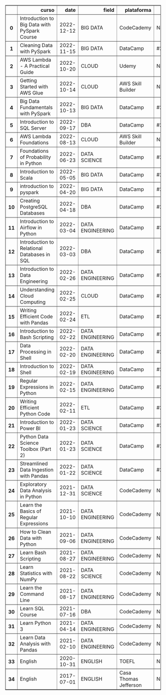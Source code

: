 <table border="1" class="dataframe">
  <thead>
    <tr style="text-align: right;">
      <th></th>
      <th>curso</th>
      <th>date</th>
      <th>field</th>
      <th>plataforma</th>
      <th>id</th>
      <th>link</th>
    </tr>
  </thead>
  <tbody>
    <tr>
      <th>0</th>
      <td>Introduction to Big Data with PySpark Course</td>
      <td>2022-12-12</td>
      <td>BIG DATA</td>
      <td>CodeCademy</td>
      <td>NaN</td>
      <td>https://www.codecademy.com/profiles/robertomdiniz/certificates/895f3c0e3a564e9abea6f431ce5d87cc</td>
    </tr>
    <tr>
      <th>1</th>
      <td>Cleaning Data with PySpark</td>
      <td>2022-11-15</td>
      <td>BIG DATA</td>
      <td>DataCamp</td>
      <td>#23,931,785</td>
      <td>https://www.datacamp.com/statement-of-accomplishment/course/894911f368f19e6318f641a3331e42f67e965244?raw=1</td>
    </tr>
    <tr>
      <th>2</th>
      <td>AWS Lambda - A Practical Guide</td>
      <td>2022-10-20</td>
      <td>CLOUD</td>
      <td>Udemy</td>
      <td>NaN</td>
      <td>https://www.udemy.com/certificate/UC-b9c2e1b6-7f3c-4a5a-b579-57fad0a255f5/</td>
    </tr>
    <tr>
      <th>3</th>
      <td>Getting Started with AWS Glue</td>
      <td>2022-10-14</td>
      <td>CLOUD</td>
      <td>AWS Skill Builder</td>
      <td>NaN</td>
      <td>https://github.com/s33ding/myCertificates/blob/main/AWS_SkillBuilder_Glue.pdf</td>
    </tr>
    <tr>
      <th>4</th>
      <td>Big Data Fundamentals with PySpark</td>
      <td>2022-10-13</td>
      <td>BIG DATA</td>
      <td>DataCamp</td>
      <td>#24,143,835</td>
      <td>https://www.datacamp.com/statement-of-accomplishment/course/99e35d34dbbfe913b9f469f775eb46a190cde644</td>
    </tr>
    <tr>
      <th>5</th>
      <td>Introduction to SQL Server</td>
      <td>2022-09-17</td>
      <td>DBA</td>
      <td>DataCamp</td>
      <td>#23,941,546</td>
      <td>https://www.datacamp.com/statement-of-accomplishment/course/06eccba90ece050c5c1c59236b61dcf69c2be37e</td>
    </tr>
    <tr>
      <th>6</th>
      <td>AWS Lambda Foundations</td>
      <td>2022-08-13</td>
      <td>CLOUD</td>
      <td>AWS Skill Builder</td>
      <td>NaN</td>
      <td>https://github.com/s33ding/myCertificates/blob/main/awsSkillBuilder_AWS_Lambda.pdf</td>
    </tr>
    <tr>
      <th>7</th>
      <td>Foundations of Probability in Python</td>
      <td>2022-06-23</td>
      <td>DATA SCIENCE</td>
      <td>DataCamp</td>
      <td>#23,658,435</td>
      <td>https://www.datacamp.com/statement-of-accomplishment/course/4636b707c8dcdc8695fb3940c2ffc85cc1aa0579</td>
    </tr>
    <tr>
      <th>8</th>
      <td>Introduction to Scala</td>
      <td>2022-05-05</td>
      <td>BIG DATA</td>
      <td>DataCamp</td>
      <td>#23,144,363</td>
      <td>https://www.datacamp.com/statement-of-accomplishment/course/3672dd6b97120d9ca202d3f8bd028ff67831b428</td>
    </tr>
    <tr>
      <th>9</th>
      <td>introduction to pyspark</td>
      <td>2022-04-20</td>
      <td>BIG DATA</td>
      <td>DataCamp</td>
      <td>#22,441,529</td>
      <td>https://github.com/s33ding/myCertificates/blob/main/datacamp_introduction%20to%20pyspark.pdf</td>
    </tr>
    <tr>
      <th>10</th>
      <td>Creating PostgreSQL Databases</td>
      <td>2022-04-18</td>
      <td>DBA</td>
      <td>DataCamp</td>
      <td>#22,832,993</td>
      <td>https://www.datacamp.com/statement-of-accomplishment/course/6328c3299dd9d01d1177435b38e8d9ce85844c54</td>
    </tr>
    <tr>
      <th>11</th>
      <td>Introduction to Airflow in Python</td>
      <td>2022-03-04</td>
      <td>DATA ENGINEERING</td>
      <td>DataCamp</td>
      <td>#22,704,916</td>
      <td>https://www.datacamp.com/statement-of-accomplishment/course/46d9000a6a0dbea337da8ee1f2d911c1673b3e79</td>
    </tr>
    <tr>
      <th>12</th>
      <td>Introduction to Relational Databases in SQL</td>
      <td>2022-03-03</td>
      <td>DBA</td>
      <td>DataCamp</td>
      <td>#23,067,162</td>
      <td>https://www.datacamp.com/statement-of-accomplishment/course/42eb4d282b095ddfaa0065907c518c5051f7b5b4</td>
    </tr>
    <tr>
      <th>13</th>
      <td>Introduction to Data Engineering</td>
      <td>2022-02-26</td>
      <td>DATA ENGINEERING</td>
      <td>DataCamp</td>
      <td>#22,479,586</td>
      <td>https://www.datacamp.com/statement-of-accomplishment/course/763ad4f93df0ca0ff4d1313399c3d24bd3a75c7d</td>
    </tr>
    <tr>
      <th>14</th>
      <td>Understanding Cloud Computing</td>
      <td>2022-02-25</td>
      <td>CLOUD</td>
      <td>DataCamp</td>
      <td>#23,180,504</td>
      <td>https://www.datacamp.com/statement-of-accomplishment/course/5b74c4928168513fa80f2ae88a75c4ff1b5378ef</td>
    </tr>
    <tr>
      <th>15</th>
      <td>Writing Efficient Code with Pandas</td>
      <td>2022-02-24</td>
      <td>ETL</td>
      <td>DataCamp</td>
      <td>#22,694,144</td>
      <td>https://www.datacamp.com/statement-of-accomplishment/course/a6689c0517832393c1e33fde01a539dd3d60544d</td>
    </tr>
    <tr>
      <th>16</th>
      <td>Introduction to Bash Scripting</td>
      <td>2022-02-22</td>
      <td>DATA ENGINEERING</td>
      <td>DataCamp</td>
      <td>#23,119,199</td>
      <td>https://www.datacamp.com/statement-of-accomplishment/course/03bec7f3dd48ab861f17f6e2862e594568f309be</td>
    </tr>
    <tr>
      <th>17</th>
      <td>Data Processing in Shell</td>
      <td>2022-02-20</td>
      <td>DATA ENGINEERING</td>
      <td>DataCamp</td>
      <td>#23,107,761</td>
      <td>https://www.datacamp.com/statement-of-accomplishment/course/b940731355ef858d9b2d990aee2d0e0348288351</td>
    </tr>
    <tr>
      <th>18</th>
      <td>Introduction to  Shell</td>
      <td>2022-02-19</td>
      <td>DATA ENGINEERING</td>
      <td>DataCamp</td>
      <td>#22,685,188</td>
      <td>https://www.datacamp.com/statement-of-accomplishment/course/8bb18f7a9b4f8e91cf3a0e80771d23bcef7b7cbe</td>
    </tr>
    <tr>
      <th>19</th>
      <td>Regular Expressions in Python</td>
      <td>2022-02-15</td>
      <td>DATA ENGINEERING</td>
      <td>DataCamp</td>
      <td>#22,864,276</td>
      <td>https://www.datacamp.com/statement-of-accomplishment/course/a8d1acb463db98dc4605613d95d4826eb0e317b7</td>
    </tr>
    <tr>
      <th>20</th>
      <td>Writing Efficient Python Code</td>
      <td>2022-02-11</td>
      <td>ETL</td>
      <td>DataCamp</td>
      <td>#22,577,755</td>
      <td>https://www.datacamp.com/statement-of-accomplishment/course/fc64a4364f76a49340a0bcc2ef29ed5e01bf6d96</td>
    </tr>
    <tr>
      <th>21</th>
      <td>Introduction to Power BI</td>
      <td>2022-01-23</td>
      <td>DATA SCIENCE</td>
      <td>DataCamp</td>
      <td>#22,549,749</td>
      <td>https://www.datacamp.com/statement-of-accomplishment/course/b1edc8dcaa0e648d8d43fec7d968882cf84ae874</td>
    </tr>
    <tr>
      <th>22</th>
      <td>Python Data Science Toolbox (Part 2)</td>
      <td>2022-01-23</td>
      <td>DATA SCIENCE</td>
      <td>DataCamp</td>
      <td>#22,700,284</td>
      <td>https://app.datacamp.com/learn/courses/python-data-science-toolbox-part-2</td>
    </tr>
    <tr>
      <th>23</th>
      <td>Streamlined Data Ingestion with Pandas</td>
      <td>2022-01-22</td>
      <td>DATA SCIENCE</td>
      <td>DataCamp</td>
      <td>#22,671,802</td>
      <td>https://www.datacamp.com/statement-of-accomplishment/course/2b8113ee484f7a2ad8d84e7e32ccd861c996569a?raw=1</td>
    </tr>
    <tr>
      <th>24</th>
      <td>Exploratory Data Analysis in Python</td>
      <td>2021-12-31</td>
      <td>DATA SCIENCE</td>
      <td>CodeCademy</td>
      <td>NaN</td>
      <td>https://www.codecademy.com/profiles/robertomdiniz/certificates/33af3a7ba2bd8a4291d5188f2d436696</td>
    </tr>
    <tr>
      <th>25</th>
      <td>Learn the Basics of Regular Expressions</td>
      <td>2021-10-10</td>
      <td>DATA ENGINEERING</td>
      <td>CodeCademy</td>
      <td>NaN</td>
      <td>https://www.codecademy.com/profiles/robertomdiniz/certificates/9da8e26980d5139405439ee7578b8b69</td>
    </tr>
    <tr>
      <th>26</th>
      <td>How to Clean Data with Python</td>
      <td>2021-09-06</td>
      <td>DATA ENGINEERING</td>
      <td>CodeCademy</td>
      <td>NaN</td>
      <td>https://www.codecademy.com/profiles/robertomdiniz/certificates/e773a003314c1be60da8388a90a77e78</td>
    </tr>
    <tr>
      <th>27</th>
      <td>Learn Bash Scripting</td>
      <td>2021-08-27</td>
      <td>DATA ENGINEERING</td>
      <td>CodeCademy</td>
      <td>NaN</td>
      <td>https://www.codecademy.com/profiles/robertomdiniz/certificates/37c55263a9f1b1f7603f7551c293ecbd</td>
    </tr>
    <tr>
      <th>28</th>
      <td>Learn Statistics with NumPy</td>
      <td>2021-08-22</td>
      <td>DATA SCIENCE</td>
      <td>CodeCademy</td>
      <td>NaN</td>
      <td>https://www.codecademy.com/profiles/robertomdiniz/certificates/43135f7494712f4c3b1ced1a55be7be1</td>
    </tr>
    <tr>
      <th>29</th>
      <td>Learn the Command Line</td>
      <td>2021-08-17</td>
      <td>DATA ENGINEERING</td>
      <td>CodeCademy</td>
      <td>NaN</td>
      <td>https://www.codecademy.com/profiles/robertomdiniz/certificates/c87ba0541f8be78bc2f4ba1128233f6f</td>
    </tr>
    <tr>
      <th>30</th>
      <td>Learn SQL Course</td>
      <td>2021-07-16</td>
      <td>DBA</td>
      <td>CodeCademy</td>
      <td>NaN</td>
      <td>https://www.codecademy.com/profiles/robertomdiniz/certificates/042a4e5884e3eb6ea1f2a12be6abb851</td>
    </tr>
    <tr>
      <th>31</th>
      <td>Learn Python 3</td>
      <td>2021-04-14</td>
      <td>DATA ENGINEERING</td>
      <td>CodeCademy</td>
      <td>NaN</td>
      <td>https://www.codecademy.com/profiles/robertomdiniz/certificates/6c152bd262967f8c941c9707ed636bda</td>
    </tr>
    <tr>
      <th>32</th>
      <td>Learn Data Analysis with Pandas</td>
      <td>2021-02-10</td>
      <td>DATA ENGINEERING</td>
      <td>CodeCademy</td>
      <td>NaN</td>
      <td>https://www.codecademy.com/profiles/robertomdiniz/certificates/95dd3ed417d7d6c449afffc6401b310a</td>
    </tr>
    <tr>
      <th>33</th>
      <td>English</td>
      <td>2020-10-31</td>
      <td>ENGLISH</td>
      <td>TOEFL</td>
      <td>NaN</td>
      <td>https://github.com/s33ding/myCertificates/blob/main/english_TOEFL_my_score.pdf</td>
    </tr>
    <tr>
      <th>34</th>
      <td>English</td>
      <td>2017-07-01</td>
      <td>ENGLISH</td>
      <td>Casa Thomas Jefferson</td>
      <td>NaN</td>
      <td>https://github.com/s33ding/myCertificates/blob/main/english_Casa%20Thomas%20Jefferson.pdf</td>
    </tr>
  </tbody>
</table>
